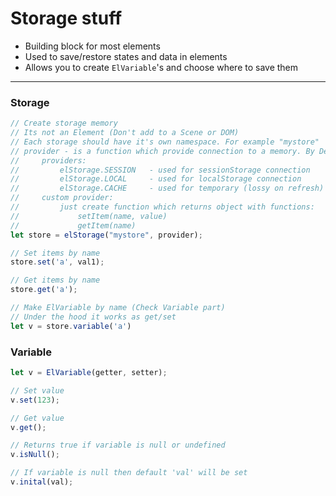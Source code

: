 # Storage stuff

* Building block for most elements
* Used to save/restore states and data in elements
* Allows you to create `ElVariable`'s and choose where to save them

---


### Storage
```js
// Create storage memory
// Its not an Element (Don't add to a Scene or DOM)
// Each storage should have it's own namespace. For example "mystore"
// provider - is a function which provide connection to a memory. By Default: () => sessionStorage
//     providers:
//         elStorage.SESSION   - used for sessionStorage connection
//         elStorage.LOCAL     - used for localStorage connection
//         elStorage.CACHE     - used for temporary (lossy on refresh) connection
//     custom provider:
//         just create function which returns object with functions:
//             setItem(name, value)
//             getItem(name)
let store = elStorage("mystore", provider);

// Set items by name
store.set('a', val1);

// Get items by name
store.get('a');

// Make ElVariable by name (Check Variable part)
// Under the hood it works as get/set
let v = store.variable('a')
```





### Variable
```js
let v = ElVariable(getter, setter);

// Set value
v.set(123);

// Get value
v.get();

// Returns true if variable is null or undefined
v.isNull();

// If variable is null then default 'val' will be set
v.inital(val);
```